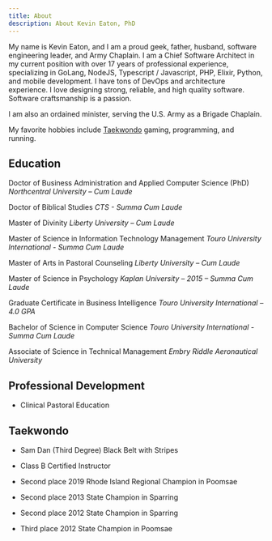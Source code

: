 ```yaml
---
title: About
description: About Kevin Eaton, PhD
---
```


My name is Kevin Eaton, and I am a proud geek, father, husband, software engineering leader, and Army Chaplain. I am a Chief Software Architect in my current position with over 17 years of professional experience, specializing in GoLang, NodeJS, Typescript / Javascript, PHP, Elixir, Python, and mobile development. I have tons of DevOps and architecture experience. I love designing strong, reliable, and high quality software. Software craftsmanship is a passion.

I am also an ordained minister, serving the U.S. Army as a Brigade Chaplain.

My favorite hobbies include [Taekwondo](https://www.kiantkd.com) gaming, programming, and running.

## Education

Doctor of Business Administration and Applied Computer Science (PhD)
     *Northcentral University – Cum Laude*

Doctor of Biblical Studies
     *CTS - Summa Cum Laude*

Master of Divinity
    *Liberty University – Cum Laude*

Master of Science in Information Technology Management
    *Touro University International - Summa Cum Laude*

Master of Arts in Pastoral Counseling
    *Liberty University – Cum Laude*

Master of Science in Psychology
    *Kaplan University – 2015 – Summa Cum Laude*

Graduate Certificate in Business Intelligence
    *Touro University International – 4.0 GPA*

Bachelor of Science in Computer Science
    *Touro University International - Summa Cum Laude*

Associate of Science in Technical Management
    *Embry Riddle Aeronautical University*

## Professional Development

- Clinical Pastoral Education

## Taekwondo

- Sam Dan (Third Degree) Black Belt with Stripes

- Class B Certified Instructor

- Second place 2019 Rhode Island Regional Champion in Poomsae

- Second place 2013 State Champion in Sparring

- Second place 2012 State Champion in Sparring

- Third place 2012 State Champion in Poomsae
